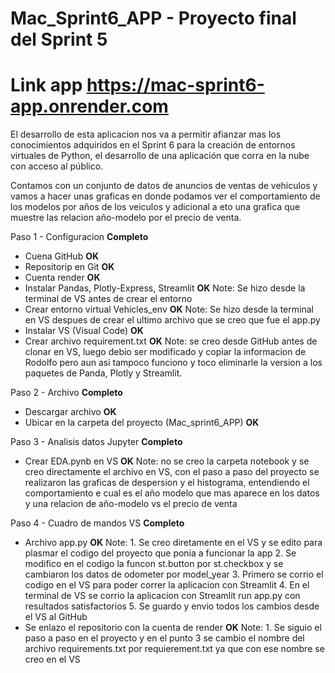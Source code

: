 # Mac_Sprint6_APP - Proyecto final del Sprint 5

# Link app https://mac-sprint6-app.onrender.com

El desarrollo de esta aplicacion nos va a permitir afianzar mas los conocimientos adquiridos en el Sprint 6 para la creación de entornos virtuales de Python, el desarrollo de una aplicación que corra en la nube con acceso al público.

Contamos con un conjunto de datos de anuncios de ventas de vehiculos y vamos a hacer unas graficas en donde podamos ver el comportamiento de los modelos por años de los veiculos y adicional a eto una grafica que muestre las relacion año-modelo por el precio de venta.

Paso 1 - Configuracion **Completo**
- Cuena GitHub **OK**
- Repositorip en Git **OK**
- Cuenta render **OK**
- Instalar Pandas, Plotly-Express, Streamlit **OK**
    Note: Se hizo desde la terminal de VS antes de crear el entorno
- Crear entorno virtual Vehicles_env **OK**
    Note: Se hizo desde la terminal en VS despues de crear el ultimo archivo que se creo que fue el app.py
- Instalar VS (Visual Code) **OK**
- Crear archivo requirement.txt **OK**
    Note: se creo desde GitHub antes de clonar en VS, luego debio ser modificado y copiar la informacion de Rodolfo pero aun asi tampoco funciono y toco eliminarle la version a los paquetes de Panda, Plotly y Streamlit.

Paso 2 - Archivo **Completo**
- Descargar archivo **OK**
- Ubicar en la carpeta del proyecto (Mac_sprint6_APP) **OK**

Paso 3 - Analisis datos Jupyter **Completo**
- Crear EDA.pynb en VS **OK**
    Note: no se creo la carpeta notebook y se creo directamente el archivo en VS, con el paso a paso del proyecto se realizaron las graficas de despersion y el histograma, entendiendo el comportamiento e cual es el año modelo que mas aparece en los datos y una relacion de año-modelo vs el precio de venta

Paso 4 - Cuadro de mandos VS **Completo**
- Archivo app.py **OK**
    Note:
      1. Se creo diretamente en el VS y se edito para plasmar el codigo del proyecto que ponia a funcionar la app
      2. Se modifico en el codigo la funcon st.button por st.checkbox y se cambiaron los datos de odometer por model_year
      3. Primero se corrio el codigo en el VS para poder correr la aplicacion con Streamlit
      4. En el terminal de VS se corrio la aplicacion con Streamlit run app.py con resultados satisfactorios
      5. Se guardo y envio todos los cambios desde el VS al GitHub
- Se enlazo el repositorio con la cuenta de render **OK**
    Note:
      1. Se siguio el paso a paso en el proyecto y en el punto 3 se cambio el nombre del archivo requirements.txt por requierement.txt ya que con ese nombre se creo en el VS

  
